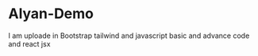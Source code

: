 # Alyan-Demo
I am uploade in Bootstrap tailwind and javascript basic and advance code and react jsx
